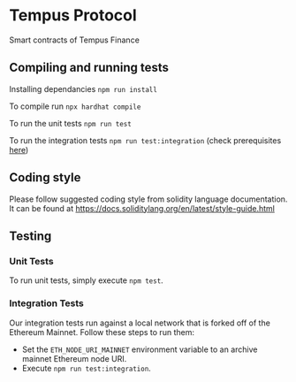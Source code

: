 
# Tempus Protocol

Smart contracts of Tempus Finance

  

## Compiling and running tests

Installing dependancies `npm run install`

To compile run `npx hardhat compile`

To run the unit tests `npm run test`

To run the integration tests `npm run test:integration` (check prerequisites [here](#integration-tests))

  

## Coding style

Please follow suggested coding style from solidity language documentation. It can be found at https://docs.soliditylang.org/en/latest/style-guide.html

  
  

## Testing

### Unit Tests
To run unit tests, simply execute `npm test`.

### Integration Tests
Our integration tests run against a local network that is forked off of the Ethereum Mainnet. Follow these steps to run them:

* Set the `ETH_NODE_URI_MAINNET` environment variable to an archive mainnet Ethereum node URI.
* Execute `npm run test:integration`. 
